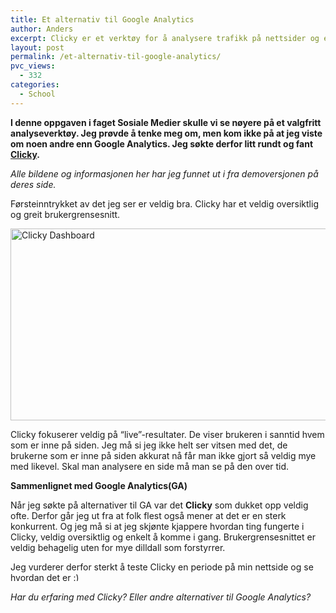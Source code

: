 ```yaml
---
title: Et alternativ til Google Analytics
author: Anders
excerpt: Clicky er et verktøy for å analysere trafikk på nettsider og er et godt alternativ til Google Analytics.
layout: post
permalink: /et-alternativ-til-google-analytics/
pvc_views:
  - 332
categories:
  - School
---
```

**I denne oppgaven i faget Sosiale Medier skulle vi se nøyere på et valgfritt analyseverktøy. Jeg prøvde å tenke meg om, men kom ikke på at jeg viste om noen andre enn Google Analytics. Jeg søkte derfor litt rundt og fant [Clicky][1].**

*Alle bildene og informasjonen her har jeg funnet ut i fra demoversjonen på deres side.*

Førsteinntrykket av det jeg ser er veldig bra. Clicky har et veldig oversiktlig og greit brukergrensesnitt.

[<img class="aligncenter size-large wp-image-428" title="clickyScreen" src="/wp-content/uploads/2011/12/clickyScreen-620x335.png" alt="Clicky Dashboard" width="570" height="307" />][2]

Clicky fokuserer veldig på &#8220;live&#8221;-resultater. De viser brukeren i sanntid hvem som er inne på siden. Jeg må si jeg ikke helt ser vitsen med det, de brukerne som er inne på siden akkurat nå får man ikke gjort så veldig mye med likevel. Skal man analysere en side må man se på den over tid.

**Sammenlignet med Google Analytics(GA)**

Når jeg søkte på alternativer til GA var det **Clicky** som dukket opp veldig ofte. Derfor går jeg ut fra at folk flest også mener at det er en sterk konkurrent. Og jeg må si at jeg skjønte kjappere hvordan ting fungerte i Clicky, veldig oversiktlig og enkelt å komme i gang. Brukergrensesnittet er veldig behagelig uten for mye dilldall som forstyrrer.

Jeg vurderer derfor sterkt å teste Clicky en periode på min nettside og se hvordan det er <img src="http://andeers.com/wp-includes/images/smilies/simple-smile.png" alt=":)" class="wp-smiley" style="height: 1em; max-height: 1em;" />

*Har du erfaring med Clicky? Eller andre alternativer til Google Analytics?*

 [1]: http://getclicky.com/ "Clicky"
 [2]: /wp-content/uploads/2011/12/clickyScreen.png